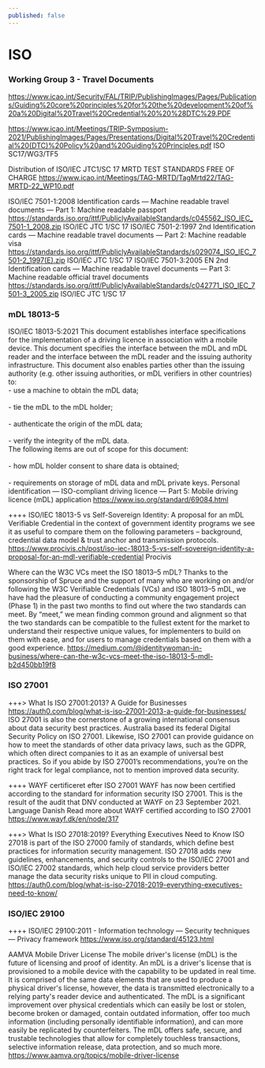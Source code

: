 ```yaml
---
published: false
---
```


# ISO

###  Working Group 3 - Travel Documents

https://www.icao.int/Security/FAL/TRIP/PublishingImages/Pages/Publications/Guiding%20core%20principles%20for%20the%20development%20of%20a%20Digital%20Travel%20Credential%20%20%28DTC%29.PDF

https://www.icao.int/Meetings/TRIP-Symposium-2021/PublishingImages/Pages/Presentations/Digital%20Travel%20Credential%20(DTC)%20Policy%20and%20Guiding%20Principles.pdf	 ISO SC17/WG3/TF5

Distribution of ISO/IEC JTC1/SC 17 MRTD TEST STANDARDS FREE OF CHARGE	https://www.icao.int/Meetings/TAG-MRTD/TagMrtd22/TAG-MRTD-22_WP10.pdf

ISO/IEC 7501-1:2008 Identification cards — Machine readable travel documents — Part 1: Machine readable passport	https://standards.iso.org/ittf/PubliclyAvailableStandards/c045562_ISO_IEC_7501-1_2008.zip	ISO/IEC JTC 1/SC 17
ISO/IEC 7501-2:1997 2nd	Identification cards — Machine readable travel documents — Part 2: Machine readable visa	https://standards.iso.org/ittf/PubliclyAvailableStandards/s029074_ISO_IEC_7501-2_1997(E).zip	ISO/IEC JTC 1/SC 17
ISO/IEC 7501-3:2005
EN	2nd	Identification cards — Machine readable travel documents — Part 3: Machine readable official travel documents	https://standards.iso.org/ittf/PubliclyAvailableStandards/c042771_ISO_IEC_7501-3_2005.zip	ISO/IEC JTC 1/SC 17

### mDL 18013-5
ISO/IEC 18013-5:2021	This document establishes interface specifications for the implementation of a driving licence in association with a mobile device. This document specifies the interface between the mDL and mDL reader and the interface between the mDL reader and the issuing authority infrastructure. This document also enables parties other than the issuing authority (e.g. other issuing authorities, or mDL verifiers in other countries) to:<br>- use a machine to obtain the mDL data;<br><br>- tie the mDL to the mDL holder;<br><br>- authenticate the origin of the mDL data;<br><br>- verify the integrity of the mDL data.<br>The following items are out of scope for this document:<br><br>- how mDL holder consent to share data is obtained;<br><br>- requirements on storage of mDL data and mDL private keys.	Personal identification — ISO-compliant driving licence — Part 5: Mobile driving licence (mDL) application	https://www.iso.org/standard/69084.html

++++ ISO/IEC 18013-5 vs Self-Sovereign Identity: A proposal for an mDL Verifiable Credential	in the context of government identity programs we see it as useful to compare them on the following parameters – background, credential data model & trust anchor and transmission protocols.	https://www.procivis.ch/post/iso-iec-18013-5-vs-self-sovereign-identity-a-proposal-for-an-mdl-verifiable-credential
Procivis

Where can the W3C VCs meet the ISO 18013–5 mDL?	Thanks to the sponsorship of Spruce and the support of many who are working on and/or following the W3C Verifiable Credentials (VCs) and ISO 18013–5 mDL, we have had the pleasure of conducting a community engagement project (Phase 1) in the past two months to find out where the two standards can meet. By “meet,” we mean finding common ground and alignment so that the two standards can be compatible to the fullest extent for the market to understand their respective unique values, for implementers to build on them with ease, and for users to manage credentials based on them with a good experience.	https://medium.com/@identitywoman-in-business/where-can-the-w3c-vcs-meet-the-iso-18013-5-mdl-b2d450bb19f8

### ISO 27001
+++> What Is ISO 27001:2013? A Guide for Businesses	https://auth0.com/blog/what-is-iso-27001-2013-a-guide-for-businesses/	ISO 27001 is also the cornerstone of a growing international consensus about data security best practices. Australia based its federal Digital Security Policy on ISO 27001. Likewise, ISO 27001 can provide guidance on how to meet the standards of other data privacy laws, such as the GDPR, which often direct companies to it as an example of universal best practices. So if you abide by ISO 27001’s recommendations, you’re on the right track for legal compliance, not to mention improved data security.

++++ WAYF certificeret efter ISO 27001	WAYF has now been certified according to the standard for information security ISO 27001. This is the result of the audit that DNV conducted at WAYF on 23 September 2021. Language Danish Read more about WAYF certified according to ISO 27001	https://www.wayf.dk/en/node/317

+++> What Is ISO 27018:2019? Everything Executives Need to Know	ISO 27018 is part of the ISO 27000 family of standards, which define best practices for information security management. ISO 27018 adds new guidelines, enhancements, and security controls to the ISO/IEC 27001 and ISO/IEC 27002 standards, which help cloud service providers better manage the data security risks unique to PII in cloud computing.	https://auth0.com/blog/what-is-iso-27018-2019-everything-executives-need-to-know/

### ISO/IEC 29100
++++ ISO/IEC 29100:2011 - Information technology — Security techniques — Privacy framework	https://www.iso.org/standard/45123.html


  


AAMVA	Mobile Driver License 	The mobile driver's license (mDL) is the future of licensing and proof of identity. An mDL is a driver's license that is provisioned to a mobile device with the capability to be updated in real time. It is comprised of the same data elements that are used to produce a physical driver's license, however, the data is transmitted electronically to a relying party's reader device and authenticated. The mDL is a significant improvement over physical credentials which can easily be lost or stolen, become broken or damaged, contain outdated information, offer too much information (including personally identifiable information), and can more easily be replicated by counterfeiters. The mDL offers safe, secure, and trustable technologies that allow for completely touchless transactions, selective information release, data protection, and so much more.	https://www.aamva.org/topics/mobile-driver-license

